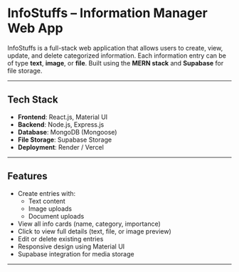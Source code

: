 # InfoStuffs – Information Manager Web App

InfoStuffs is a full-stack web application that allows users to create, view, update, and delete categorized information. Each information entry can be of type **text**, **image**, or **file**. Built using the **MERN stack** and **Supabase** for file storage.

---

## Tech Stack

- **Frontend**: React.js, Material UI
- **Backend**: Node.js, Express.js
- **Database**: MongoDB (Mongoose)
- **File Storage**: Supabase Storage
- **Deployment**: Render / Vercel

---

## Features

- Create entries with:
  - Text content
  - Image uploads
  - Document uploads
- View all info cards (name, category, importance)
- Click to view full details (text, file, or image preview)
- Edit or delete existing entries
- Responsive design using Material UI
- Supabase integration for media storage

---
